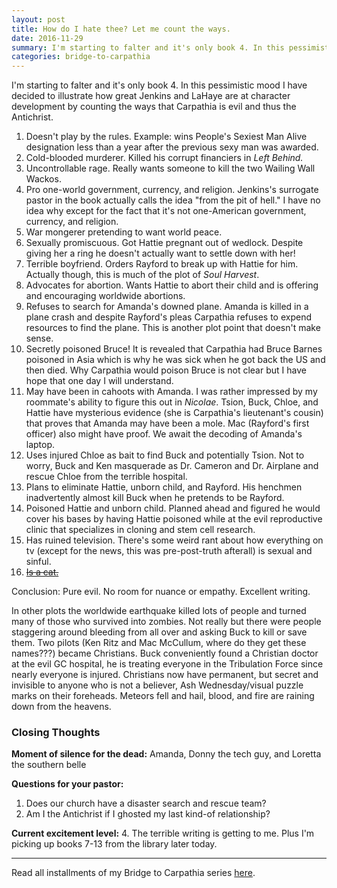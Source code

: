 ```yaml
---
layout: post
title: How do I hate thee? Let me count the ways.
date: 2016-11-29
summary: I'm starting to falter and it's only book 4. In this pessimistic mood I have decided to illustrate how great Jenkins and LaHaye are at character development by counting the ways...
categories: bridge-to-carpathia
---
```

I'm starting to falter and it's only book 4. In this pessimistic mood I have decided to illustrate how great Jenkins and LaHaye are at character development by counting the ways that Carpathia is evil and thus the Antichrist.

<ol>
<li>Doesn't play by the rules. Example: wins People's Sexiest Man Alive designation less than a year after the previous sexy man was awarded.</li>
<li>Cold-blooded murderer. Killed his corrupt financiers in <em>Left Behind.</em></li>
<li>Uncontrollable rage. Really wants someone to kill the two Wailing Wall Wackos.</li>
<li>Pro one-world government, currency, and religion. Jenkins's surrogate pastor in the book actually calls the idea "from the pit of hell." I have no idea why except for the fact that it's not one-American government, currency, and religion.</li>
<li>War mongerer pretending to want world peace.</li>
<li>Sexually promiscuous. Got Hattie pregnant out of wedlock. Despite giving her a ring he doesn't actually want to settle down with her!</li>
<li>Terrible boyfriend. Orders Rayford to break up with Hattie for him. Actually though, this is much of the plot of <em>Soul Harvest</em>.</li>
<li>Advocates for abortion. Wants Hattie to abort their child and is offering and encouraging worldwide abortions.</li>
<li>Refuses to search for Amanda's downed plane. Amanda is killed in a plane crash and despite Rayford's pleas Carpathia refuses to expend resources to find the plane. This is another plot point that doesn't make sense.</li>
<li>Secretly poisoned Bruce! It is revealed that Carpathia had Bruce Barnes poisoned in Asia which is why he was sick when he got back the US and then died. Why Carpathia would poison Bruce is not clear but I have hope that one day I will understand.</li>
<li>May have been in cahoots with Amanda. I was rather impressed by my roommate's ability to figure this out in <em>Nicolae</em>. Tsion, Buck, Chloe, and Hattie have mysterious evidence (she is Carpathia's lieutenant's cousin) that proves that Amanda may have been a mole. Mac (Rayford's first officer) also might have proof. We await the decoding of Amanda's laptop.</li>
<li>Uses injured Chloe as bait to find Buck and potentially Tsion. Not to worry, Buck and Ken masquerade as Dr. Cameron and Dr. Airplane and rescue Chloe from the terrible hospital.</li>
<li>Plans to eliminate Hattie, unborn child, and Rayford. His henchmen inadvertently almost kill Buck when he pretends to be Rayford.</li>
<li>Poisoned Hattie and unborn child. Planned ahead and figured he would cover his bases by having Hattie poisoned while at the evil reproductive clinic that specializes in cloning and stem cell research.</li>
<li>Has ruined television. There's some weird rant about how everything on tv (except for the news, this was pre-post-truth afterall) is sexual and sinful.</li>
<li><a href="bridge-to-carpathia/2016/11/23/guest-post-the-worst-part/"><strike>Is a cat.</strike></a></li>
</ol>

<p>Conclusion: Pure evil. No room for nuance or empathy. Excellent writing.</p>

<p>In other plots the worldwide earthquake killed lots of people and turned many of those who survived into zombies. Not really but there were people staggering around bleeding from all over and asking Buck to kill or save them. Two pilots (Ken Ritz and Mac McCullum, where do they get these names???) became Christians. Buck conveniently found a Christian doctor at the evil GC hospital, he is treating everyone in the Tribulation Force since nearly everyone is injured. Christians now have permanent, but secret and invisible to anyone who is not a believer, Ash Wednesday/visual puzzle marks on their foreheads. Meteors fell and hail, blood, and fire are raining down from the heavens.</p>

<h3>Closing Thoughts</h3>

**Moment of silence for the dead:** Amanda, Donny the tech guy, and Loretta the southern belle

**Questions for your pastor:**
<ol>
<li>Does our church have a disaster search and rescue team?</li>
<li>Am I the Antichrist if I ghosted my last kind-of relationship?</li>
</ol>

**Current excitement level:** 4. The terrible writing is getting to me. Plus I'm picking up books 7-13 from the library later today.
<hr>
Read all installments of my Bridge to Carpathia series <a href="https://hsureads.github.io/category/bridge-to-carpathia/">here</a>.
